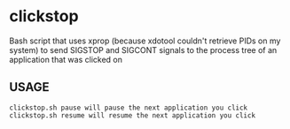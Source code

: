# clickstop
Bash script that uses xprop (because xdotool couldn't retrieve PIDs on my system) to send SIGSTOP and SIGCONT signals to the process tree of an application that was clicked on

## USAGE
	clickstop.sh pause will pause the next application you click
	clickstop.sh resume will resume the next application you click
